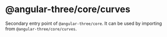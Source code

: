 # @angular-three/core/curves

Secondary entry point of `@angular-three/core`. It can be used by importing from `@angular-three/core/curves`.
